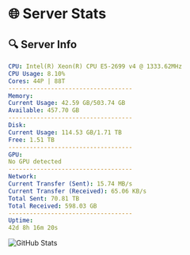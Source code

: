 # 🌐 Server Stats
## 🔍 Server Info
```yaml
CPU: Intel(R) Xeon(R) CPU E5-2699 v4 @ 1333.62MHz
CPU Usage: 8.10%
Cores: 44P | 88T
-----------------------------------
Memory:
Current Usage: 42.59 GB/503.74 GB
Available: 457.70 GB
-----------------------------------
Disk:
Current Usage: 114.53 GB/1.71 TB
Free: 1.51 TB
-----------------------------------
GPU:
No GPU detected
-----------------------------------
Network:
Current Transfer (Sent): 15.74 MB/s
Current Transfer (Received): 65.06 KB/s
Total Sent: 70.81 TB
Total Received: 598.03 GB
-----------------------------------
Uptime:
42d 8h 16m 20s
```
![GitHub Stats](https://img.shields.io/badge/Updated-2025-04-19_05:39:09-blue)